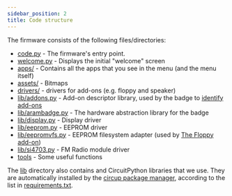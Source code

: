 ```yaml
---
sidebar_position: 2
title: Code structure
---
```


The firmware consists of the following files/directories:

- [code.py](https://github.com/aramcon-badge/aramcon-firmware/blob/master/code.py) - The firmware's entry point.
- [welcome.py](https://github.com/aramcon-badge/aramcon-firmware/blob/master/welcome.py) - Displays the initial "welcome" screen
- [apps/](https://github.com/aramcon-badge/aramcon-firmware/tree/master/apps) - Contains all the apps that you see in the menu (and the menu itself)
- [assets/](https://github.com/aramcon-badge/aramcon-firmware/tree/master/assets) - Bitmaps
- [drivers/](https://github.com/aramcon-badge/aramcon-firmware/tree/master/drivers) - drivers for add-ons (e.g. floppy and speaker)
- [lib/addons.py](https://github.com/aramcon-badge/aramcon-firmware/blob/master/lib/addons.py) - Add-on descriptor library, used by the badge to [identify add-ons](../addons/addon-id)
- [lib/arambadge.py](https://github.com/aramcon-badge/aramcon-firmware/blob/master/lib/arambadge.py) - The hardware abstraction library for the badge
- [lib/display.py](https://github.com/aramcon-badge/aramcon-firmware/blob/master/lib/display.py) - Display driver
- [lib/eeprom.py](https://github.com/aramcon-badge/aramcon-firmware/blob/master/lib/eeprom.py) - EEPROM driver
- [lib/eepromvfs.py](https://github.com/aramcon-badge/aramcon-firmware/blob/master/lib/eepromvfs.py) - EEPROM filesystem adapter (used by [The Floppy add-on](../addons/floppy))
- [lib/si4703.py](https://github.com/aramcon-badge/aramcon-firmware/blob/master/lib/si4703.py) - FM Radio module driver
- [tools](https://github.com/aramcon-badge/aramcon-firmware/tree/master/tools) - Some useful functions

The [lib](https://github.com/aramcon-badge/aramcon-firmware/tree/master/lib) directory also contains and CircuitPython libraries that we use. They are automatically installed by the [circup package manager](https://learn.adafruit.com/keep-your-circuitpython-libraries-on-devices-up-to-date-with-circup), according to the list in [requirements.txt](https://github.com/aramcon-badge/aramcon-firmware/blob/master/requirements.txt).
